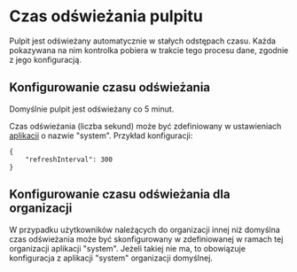 # Czas odświeżania pulpitu
Pulpit jest odświeżany automatycznie w stałych odstępach czasu. Każda pokazywana na nim kontrolka pobiera 
w trakcie tego procesu dane, zgodnie z jego konfiguracją.

## Konfigurowanie czasu odświeżania
Domyślnie pulpit jest odświeżany co 5 minut.

Czas odświeżania (liczba sekund) może być zdefiniowany w ustawieniach [aplikacji](/pl/app/applications/intro.md) o nazwie "system". Przykład konfiguracji:

```
{
    "refreshInterval": 300
}
```

## Konfigurowanie czasu odświeżania dla organizacji

W przypadku użytkowników należących do organizacji innej niż domyślna czas odświeżania może być skonfigurowany
w zdefiniowanej w ramach tej organizacji aplikacji "system". Jeżeli takiej nie ma, to obowiązuje konfiguracja z aplikacji "system" organizacji domyślnej.
